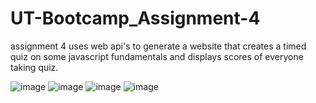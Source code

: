 # UT-Bootcamp_Assignment-4

assignment 4 uses web api's to generate a website that creates a timed quiz on some javascript fundamentals and displays scores of everyone taking quiz.

![image](https://user-images.githubusercontent.com/26091935/194983736-e51eec34-fa8c-4fff-94dc-83c98812d69e.png)
![image](https://user-images.githubusercontent.com/26091935/194983806-c8142fb8-a3a6-4c70-b74c-7d69f2e13d1b.png)
![image](https://user-images.githubusercontent.com/26091935/194983889-8befc8fd-d44c-406f-b43a-642d1307f32b.png)
![image](https://user-images.githubusercontent.com/26091935/194983953-db1a6b09-fe31-408b-aeee-a25d105b39fa.png)
